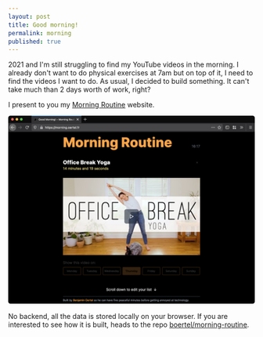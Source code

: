 ```yaml
---
layout: post
title: Good morning!
permalink: morning
published: true
---
```


2021 and I'm still struggling to find my YouTube videos in the morning. I already don't want to do physical exercises at 7am but on top of it, I need to find the videos I want to do. As usual, I decided to build something. It can't take much than 2 days worth of work, right?

I present to you my [Morning Routine](https://morning.oertel.fr) website.

![](/media/morning/screenshot.png)

No backend, all the data is stored locally on your browser. If you are interested to see how it is built, heads to the repo [boertel/morning-routine](https://github.com/boertel/morning-routine).

